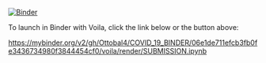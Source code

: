 [![Binder](https://mybinder.org/badge_logo.svg)](https://mybinder.org/v2/gh/Ottobal4/COVID_19_BINDER/HEAD?urlpath=https%3A%2F%2Fgithub.com%2FOttobal4%2FCOVID_19_BINDER%2Fblob%2Fmain%2FSUBMISSION.ipynb)

To launch in Binder with Voila, click the link below or the button above:

https://mybinder.org/v2/gh/Ottobal4/COVID_19_BINDER/06e1de711efcb3fb0fe3436734980f3844454cf0/voila/render/SUBMISSION.ipynb
